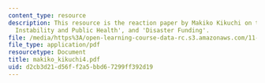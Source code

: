 ```yaml
---
content_type: resource
description: This resource is the reaction paper by Makiko Kikuchi on the topics 'Climate
  Instability and Public Health', and 'Disaster Funding'.
file: /media/https%3A/open-learning-course-data-rc.s3.amazonaws.com/11-941-disaster-vulnerability-and-resilience-spring-2005/d2cb3d21d56ff2a5bbd67299ff392d19_makiko_kikuchi4.pdf
file_type: application/pdf
resourcetype: Document
title: makiko_kikuchi4.pdf
uid: d2cb3d21-d56f-f2a5-bbd6-7299ff392d19
---
```


